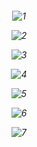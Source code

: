 <h6 align="center">

![1](https://github.com/LucasReb/CryptoTrader/assets/54152996/33091ce2-b123-4ee9-a585-30a0b9cddf90)
    
![2](https://github.com/LucasReb/crypto-trader/assets/54152996/feda54aa-adb5-4ff8-9e61-cbc08e080566)
    
![3](https://github.com/LucasReb/crypto-trader/assets/54152996/ed9ac69d-4c86-405c-a4c2-46a1dba6025a)
    
![4](https://github.com/LucasReb/crypto-trader/assets/54152996/3516accf-6e0f-4ad1-8509-c6d80b8550f7)

![5](https://github.com/LucasReb/crypto-trader/assets/54152996/fa764875-6eaf-4d21-9387-9360f48845bb)
    
![6](https://github.com/LucasReb/crypto-trader/assets/54152996/52f1f813-513a-4646-ad70-afe86eb18ed8)

![7](https://github.com/LucasReb/crypto-trader/assets/54152996/f86eb5de-1842-42c6-8427-d1bb12f2d53d)
</h6>
